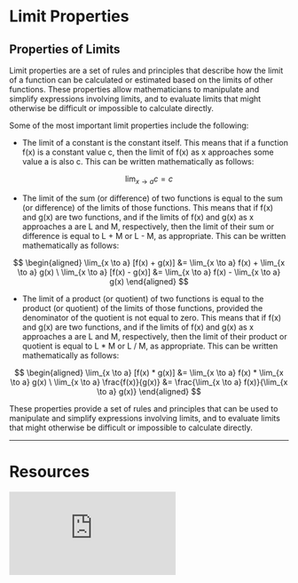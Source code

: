 # Limit Properties

## Properties of Limits

Limit properties are a set of rules and principles that describe how the limit of a function can be calculated or estimated based on the limits of other functions. These properties allow mathematicians to manipulate and simplify expressions involving limits, and to evaluate limits that might otherwise be difficult or impossible to calculate directly.

Some of the most important limit properties include the following:

- The limit of a constant is the constant itself. This means that if a function f(x) is a constant value c, then the limit of f(x) as x approaches some value a is also c. This can be written mathematically as follows:

$$
\lim_{x \to a} c = c
$$

- The limit of the sum (or difference) of two functions is equal to the sum (or difference) of the limits of those functions. This means that if f(x) and g(x) are two functions, and if the limits of f(x) and g(x) as x approaches a are L and M, respectively, then the limit of their sum or difference is equal to L + M or L - M, as appropriate. This can be written mathematically as follows:

$$
\begin{aligned}
\lim_{x \to a} [f(x) + g(x)] &= \lim_{x \to a} f(x) + \lim_{x \to a} g(x) \
\lim_{x \to a} [f(x) - g(x)] &= \lim_{x \to a} f(x) - \lim_{x \to a} g(x)
\end{aligned}
$$

- The limit of a product (or quotient) of two functions is equal to the product (or quotient) of the limits of those functions, provided the denominator of the quotient is not equal to zero. This means that if f(x) and g(x) are two functions, and if the limits of f(x) and g(x) as x approaches a are L and M, respectively, then the limit of their product or quotient is equal to L * M or L / M, as appropriate. This can be written mathematically as follows:

$$
\begin{aligned}
\lim_{x \to a} [f(x) * g(x)] &= \lim_{x \to a} f(x) * \lim_{x \to a} g(x) \
\lim_{x \to a} \frac{f(x)}{g(x)} &= \frac{\lim_{x \to a} f(x)}{\lim_{x \to a} g(x)}
\end{aligned}
$$

These properties provide a set of rules and principles that can be used to manipulate and simplify expressions involving limits, and to evaluate limits that might otherwise be difficult or impossible to calculate directly.

---

# Resources

<div class="videoWrapper">
<iframe src="https://www.youtube-nocookie.com/embed/joewRl1CTL8" title="YouTube video player" frameborder="0" allow="accelerometer; autoplay; clipboard-write; encrypted-media; gyroscope; picture-in-picture" allowfullscreen></iframe>
</div>